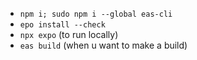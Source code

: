 - `npm i; sudo npm i --global eas-cli`
- `epo install --check`
- `npx expo` (to run locally)
- `eas build` (when u want to make a build)